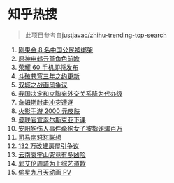 # 知乎热搜

> 此项目参考自[justjavac/zhihu-trending-top-search](https://github.com/justjavac/zhihu-trending-top-search/blob/main/utils.ts)

<!-- BEGIN -->
  <!-- 最后更新时间:Mon Nov 22 2021 18:13:06 GMT+0000 (Coordinated Universal Time) -->
  1. [刚果金 8 名中国公民被绑架](https://www.zhihu.com/search?q=刚果金)
1. [原神申鹤云堇角色前瞻](https://www.zhihu.com/search?q=原神)
1. [荣耀 60 手机即将发布](https://www.zhihu.com/search?q=荣耀60)
1. [斗破苍穹三年之约更新](https://www.zhihu.com/search?q=斗破苍穹三年之约)
1. [双城之战画风争议](https://www.zhihu.com/search?q=双城之战)
1. [我国决定和立陶宛外交关系降为代办级](https://www.zhihu.com/search?q=立陶宛)
1. [詹姆斯肘击冲突遭逐](https://www.zhihu.com/search?q=詹姆斯)
1. [火影手游 2000 元皮肤](https://www.zhihu.com/search?q=火影忍者)
1. [曼联官宣索尔斯克亚下课](https://www.zhihu.com/search?q=索尔斯克亚)
1. [安阳狗伤人事件牵狗女子被指诈骗百万](https://www.zhihu.com/search?q=安阳狗伤人)
1. [司马南怒怼联想](https://www.zhihu.com/search?q=司马南)
1. [132 万改建房屋引争议](https://www.zhihu.com/search?q=梦想改造家)
1. [云南哀牢山究竟有多凶险](https://www.zhihu.com/search?q=云南哀牢山)
1. [郭艾伦周琦为上综艺道歉](https://www.zhihu.com/search?q=郭艾伦道歉)
1. [偷星九月天动画 PV](https://www.zhihu.com/search?q=偷星九月天)
  <!-- END -->